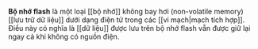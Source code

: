 **Bộ nhớ flash** là một loại [[bộ nhớ]] không bay hơi (non-volatile memory) [[lưu trữ dữ liệu]] dưới dạng điện tử trong các [[vi mạch|mạch tích hợp]]. Điều này có nghĩa là [[dữ liệu]] được lưu trên bộ nhớ flash vẫn được giữ lại ngay cả khi không có nguồn điện.